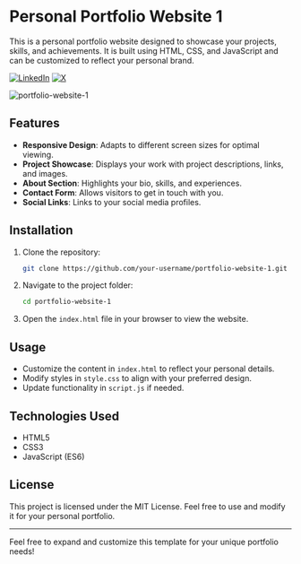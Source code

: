 # Personal Portfolio Website 1

This is a personal portfolio website designed to showcase your projects, skills, and achievements. It is built using HTML, CSS, and JavaScript and can be customized to reflect your personal brand.

[![LinkedIn](https://img.shields.io/badge/LinkedIn-%230077B5.svg?logo=linkedin&logoColor=white)](https://linkedin.com/in/princepatel4423d)
[![X](https://img.shields.io/badge/X-black.svg?logo=X&logoColor=white)](https://x.com/@prince_patel011)

![portfolio-website-1](https://github.com/user-attachments/assets/4a6bad88-21c0-4ae1-823a-5817c4762b96)

## Features

- **Responsive Design**: Adapts to different screen sizes for optimal viewing.
- **Project Showcase**: Displays your work with project descriptions, links, and images.
- **About Section**: Highlights your bio, skills, and experiences.
- **Contact Form**: Allows visitors to get in touch with you.
- **Social Links**: Links to your social media profiles.

## Installation

1. Clone the repository:
   ```bash
   git clone https://github.com/your-username/portfolio-website-1.git
   ```
2. Navigate to the project folder:
   ```bash
   cd portfolio-website-1
   ```
3. Open the `index.html` file in your browser to view the website.

## Usage

- Customize the content in `index.html` to reflect your personal details.
- Modify styles in `style.css` to align with your preferred design.
- Update functionality in `script.js` if needed.

## Technologies Used

- HTML5
- CSS3
- JavaScript (ES6)

## License

This project is licensed under the MIT License. Feel free to use and modify it for your personal portfolio.

---


Feel free to expand and customize this template for your unique portfolio needs!
